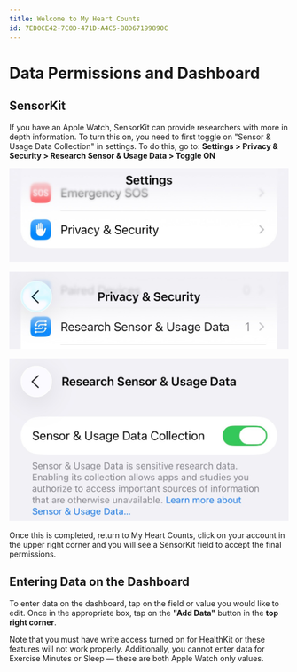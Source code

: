 ```yaml
---
title: Welcome to My Heart Counts
id: 7ED0CE42-7C0D-471D-A4C5-B8D67199890C
---
```


# Data Permissions and Dashboard


## SensorKit
If you have an Apple Watch, SensorKit can provide researchers with more in depth information.
To turn this on, you need to first toggle on "Sensor & Usage Data Collection" in settings.
To do this, go to: **Settings > Privacy & Security > Research Sensor & Usage Data > Toggle ON**

![](assets/SensorKit/Settings1.jpg)

![](assets/SensorKit/Settings2.jpg)

![](assets/SensorKit/Settings3.jpg)

Once this is completed, return to My Heart Counts, click on your account in the upper right corner and you will see a SensorKit field to accept the final permissions. 


## Entering Data on the Dashboard
To enter data on the dashboard, tap on the field or value you would like to edit.
Once in the appropriate box, tap on the **"Add Data"** button in the **top right corner**.

Note that you must have write access turned on for HealthKit or these features will not work properly.
Additionally, you cannot enter data for Exercise Minutes or Sleep — these are both Apple Watch only values.
